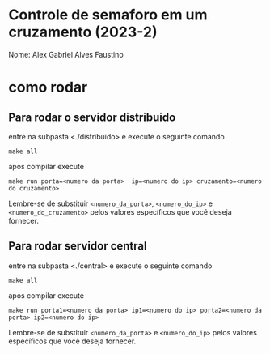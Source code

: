 # Controle de semaforo em um cruzamento (2023-2)

Nome: Alex Gabriel Alves Faustino  

# como rodar

## Para rodar o servidor distribuido
entre na subpasta <./distribuido> e execute o seguinte comando

```console
make all  
```
apos compilar execute  

```
make run porta=<numero da porta>  ip=<numero do ip> cruzamento=<numero do cruzamento>
```
Lembre-se de substituir `<numero_da_porta>`, `<numero_do_ip>` e `<numero_do_cruzamento>` pelos valores específicos que você deseja fornecer.


## Para rodar servidor central 
entre na subpasta <./central> e execute o seguinte comando

```console
make all  
```
apos compilar execute  

```
make run porta1=<numero da porta> ip1=<numero do ip> porta2=<numero da porta> ip2=<numero do ip>
```
Lembre-se de substituir `<numero_da_porta>` e  `<numero_do_ip>` pelos valores específicos que você deseja fornecer.

